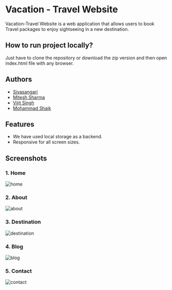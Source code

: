 
# Vacation - Travel Website

Vacation-Travel Website is a web application that allows users to book Travel packages to enjoy sightseeing in a new destination.

## How to run project locally?
Just have to clone the repository or download the zip version and then open index.html file with any browser.

## Authors

- [Sivasangari](https://github.com/sivasangari03-G)
- [Mitesh Sharma](https://github.com/ms00110011)
- [Vijit Singh](https://github.com/mjsvijit)
- [Mohammad Shaik](https://github.com/mohammad2407)
 
## Features

- We have used local storage as a backend.
- Responsive for all screen sizes.

## Screenshots
### 1. Home

![home](https://user-images.githubusercontent.com/77038735/157528936-d965bc94-6699-4a4c-9dd3-02bc078536b5.jpg)

### 2. About

![about](https://user-images.githubusercontent.com/77038735/157529090-d626f925-0e90-4b13-bec3-18f6a727a1f5.jpg)

### 3. Destination

![destination](https://user-images.githubusercontent.com/77038735/157529175-36b2f6a1-de13-4507-abb1-8d7bba5eec4b.jpg)

### 4. Blog

![blog](https://user-images.githubusercontent.com/77038735/157529247-8efad303-9592-4ed7-a4be-520eb612a6af.jpg)

### 5. Contact

![contact](https://user-images.githubusercontent.com/77038735/157529310-d9469dca-123a-48f7-a056-8265e369cf56.jpg)



 
  
